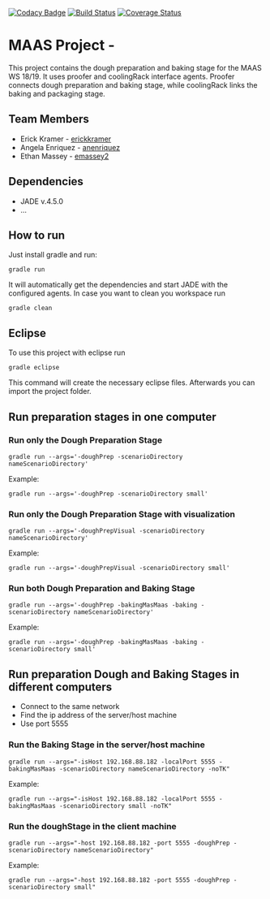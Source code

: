 [![Codacy Badge](https://api.codacy.com/project/badge/Grade/1dc6be5861c74cdf92f44356da3b9ff6)](https://app.codacy.com/app/anenriquez/ws18-project-mas_maas?utm_source=github.com&utm_medium=referral&utm_content=HBRS-MAAS/ws18-project-mas_maas&utm_campaign=Badge_Grade_Dashboard)
[![Build Status](https://travis-ci.org/HBRS-MAAS/ws18-project-mas_maas.svg?branch=master)](https://travis-ci.org/HBRS-MAAS/ws18-project-mas_maas)
[![Coverage Status](https://coveralls.io/repos/github/HBRS-MAAS/ws18-project-mas_maas/badge.svg?branch=master)](https://coveralls.io/github/HBRS-MAAS/ws18-project-mas_maas?branch=master)
# MAAS Project - <Team mas_MAAS>

This project contains the dough preparation and baking stage for the MAAS WS 18/19. It uses proofer and coolingRack interface agents. Proofer connects dough preparation and baking stage, while coolingRack links the baking and packaging stage.

## Team Members
*  Erick Kramer - [erickkramer](https://github.com/erickkramer)
*   Angela Enriquez - [anenriquez](https://github.com/anenriquez)
*   Ethan Massey - [emassey2](https://github.com/emassey2)

## Dependencies
* JADE v.4.5.0
* ...

## How to run
Just install gradle and run:

    gradle run

It will automatically get the dependencies and start JADE with the configured agents.
In case you want to clean you workspace run

    gradle clean

## Eclipse
To use this project with eclipse run

    gradle eclipse

This command will create the necessary eclipse files.
Afterwards you can import the project folder.

## Run preparation stages in one computer

### Run only the **Dough Preparation Stage**

    gradle run --args='-doughPrep -scenarioDirectory nameScenarioDirectory'

Example:

    gradle run --args='-doughPrep -scenarioDirectory small'

### Run only the **Dough Preparation Stage** with **visualization**

    gradle run --args='-doughPrepVisual -scenarioDirectory nameScenarioDirectory'

Example:

    gradle run --args='-doughPrepVisual -scenarioDirectory small'

### Run both **Dough Preparation** and **Baking Stage**

    gradle run --args='-doughPrep -bakingMasMaas -baking -scenarioDirectory nameScenarioDirectory'

Example:

    gradle run --args='-doughPrep -bakingMasMaas -baking -scenarioDirectory small'

## Run preparation Dough and Baking Stages in different computers

- Connect to the same network
- Find the ip address of the server/host machine
- Use port 5555

### Run the Baking Stage in the server/host machine

    gradle run --args="-isHost 192.168.88.182 -localPort 5555 -bakingMasMaas -scenarioDirectory nameScenarioDirectory -noTK"

Example:

	gradle run --args="-isHost 192.168.88.182 -localPort 5555 -bakingMasMaas -scenarioDirectory small -noTK"

### Run the doughStage in the client machine

    gradle run --args="-host 192.168.88.182 -port 5555 -doughPrep -scenarioDirectory nameScenarioDirectory"

Example:

    gradle run --args="-host 192.168.88.182 -port 5555 -doughPrep -scenarioDirectory small"
